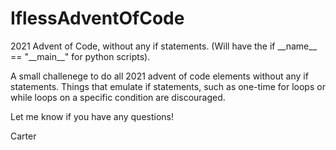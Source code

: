 # IflessAdventOfCode
2021 Advent of Code, without any if statements. (Will have the if \_\_name\_\_ == "\_\_main\_\_" for python scripts).

A small challenege to do all 2021 advent of code elements without any if statements.
Things that emulate if statements, such as one-time for loops or while loops on a specific condition are discouraged.

Let me know if you have any questions!

Carter